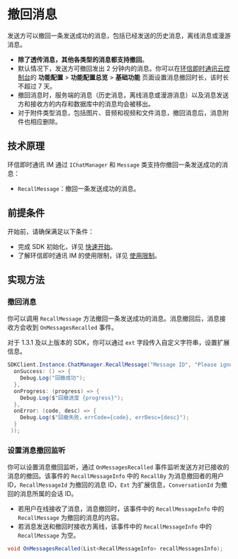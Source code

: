 # 撤回消息

<Toc />

发送方可以撤回一条发送成功的消息，包括已经发送的历史消息，离线消息或漫游消息。
- **除了透传消息，其他各类型的消息都支持撤回**。
- 默认情况下，发送方可撤回发出 2 分钟内的消息。你可以在[环信即时通讯云控制台](https://console.easemob.com/user/login)的 **功能配置** > **功能配置总览** > **基础功能** 页面设置消息撤回时长，该时长不超过 7 天。
- 撤回消息时，服务端的消息（历史消息，离线消息或漫游消息）以及消息发送方和接收方的内存和数据库中的消息均会被移出。
- 对于附件类型消息，包括图片、音频和视频和文件消息，撤回消息后，消息附件也相应删除。

## 技术原理

环信即时通讯 IM 通过 `IChatManager` 和 `Message` 类支持你撤回一条发送成功的消息：

- `RecallMessage`：撤回一条发送成功的消息。

## 前提条件

开始前，请确保满足以下条件：

- 完成 SDK 初始化，详见 [快速开始](quickstart.html)。
- 了解环信即时通讯 IM 的使用限制，详见 [使用限制](/product/limitation.html)。

## 实现方法

### 撤回消息

你可以调用 `RecallMessage` 方法撤回一条发送成功的消息。消息撤回后，消息接收方会收到 `OnMessagesRecalled` 事件。

对于 1.3.1 及以上版本的 SDK，你可以通过 `ext` 字段传入自定义字符串，设置扩展信息。

```csharp
SDKClient.Instance.ChatManager.RecallMessage("Message ID", "Please ignore the message", new CallBack(
  onSuccess: () => {
    Debug.Log("回撤成功");
  },
  onProgress: (progress) => {
    Debug.Log($"回撤进度 {progress}");
  },
  onError: (code, desc) => {
    Debug.Log($"回撤失败，errCode={code}, errDesc={desc}");
  }
 ));
```

### 设置消息撤回监听

你可以设置消息撤回监听，通过 `OnMessagesRecalled` 事件监听发送方对已接收的消息的撤回。该事件的 `RecallMessageInfo` 中的 `RecallBy` 为消息撤回者的用户 ID，`RecallMessageId` 为撤回的消息 ID，`Ext` 为扩展信息，`ConversationId` 为撤回的消息所属的会话 ID。

- 若用户在线接收了消息，消息撤回时，该事件中的 `RecallMessageInfo` 中的 `RecallMessage` 为撤回的消息的内容。
- 若消息发送和撤回时接收方离线，该事件中的 `RecallMessageInfo` 中的 `RecallMessage` 为空。

```csharp
void OnMessagesRecalled(List<RecallMessageInfo> recallMessagesInfo);
```